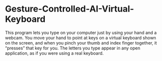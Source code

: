 # Gesture-Controlled-AI-Virtual-Keyboard
This program lets you type on your computer just by using your hand and a webcam. You move your hand to point at keys on a virtual keyboard shown on the screen, and when you pinch your thumb and index finger together, it “presses” that key for you. The letters you type appear in any open application, as if you were using a real keyboard.
